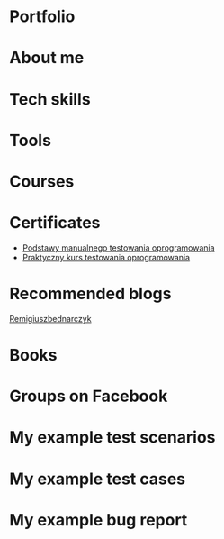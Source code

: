 # Portfolio

# About me

# Tech skills

# Tools

# Courses

# Certificates
* [Podstawy manualnego testowania oprogramowania](https://www.udemy.com/certificate/UC-957b9095-8ecf-4989-afc4-caeb5f66b633/)
* [Praktyczny kurs testowania oprogramowania](https://www.udemy.com/certificate/UC-0ea48586-29c1-4866-add6-e6b01c3286ba/)

# Recommended blogs
[Remigiuszbednarczyk](https://remigiuszbednarczyk.pl)

# Books

# Groups on Facebook

# My example test scenarios

# My example test cases

# My example bug report
